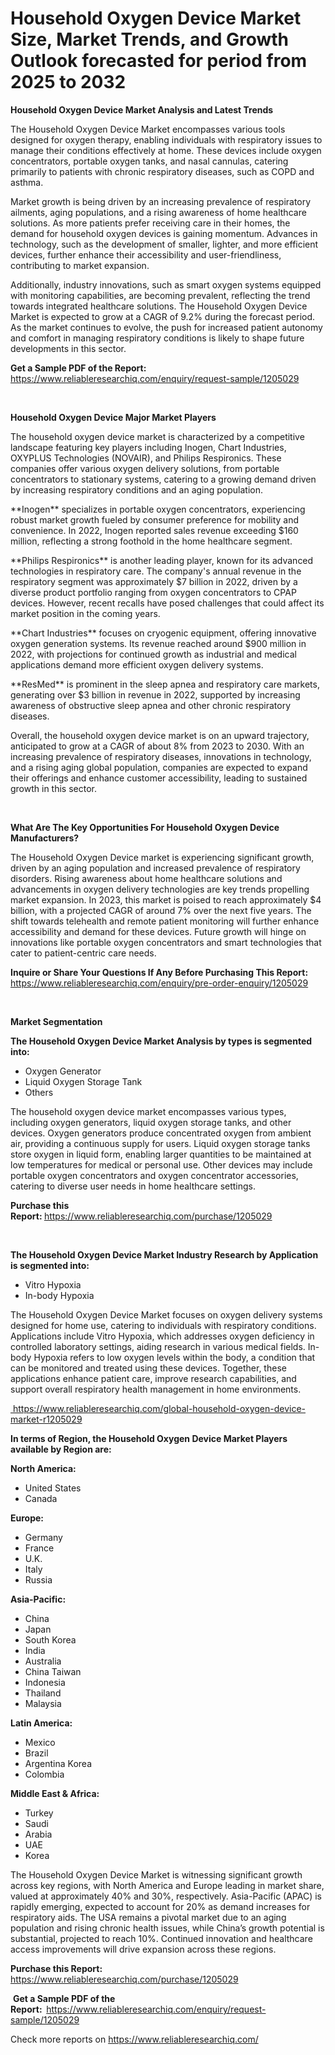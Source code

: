 <p><h1>Household Oxygen Device Market Size, Market Trends, and Growth Outlook forecasted for period from 2025 to 2032</h1></p><p><strong>Household Oxygen Device Market Analysis and Latest Trends</strong></p>
<p><p>The Household Oxygen Device Market encompasses various tools designed for oxygen therapy, enabling individuals with respiratory issues to manage their conditions effectively at home. These devices include oxygen concentrators, portable oxygen tanks, and nasal cannulas, catering primarily to patients with chronic respiratory diseases, such as COPD and asthma. </p><p>Market growth is being driven by an increasing prevalence of respiratory ailments, aging populations, and a rising awareness of home healthcare solutions. As more patients prefer receiving care in their homes, the demand for household oxygen devices is gaining momentum. Advances in technology, such as the development of smaller, lighter, and more efficient devices, further enhance their accessibility and user-friendliness, contributing to market expansion.</p><p>Additionally, industry innovations, such as smart oxygen systems equipped with monitoring capabilities, are becoming prevalent, reflecting the trend towards integrated healthcare solutions. The Household Oxygen Device Market is expected to grow at a CAGR of 9.2% during the forecast period. As the market continues to evolve, the push for increased patient autonomy and comfort in managing respiratory conditions is likely to shape future developments in this sector.</p></p>
<p><strong>Get a Sample PDF of the Report:&nbsp;</strong> <a href="https://www.reliableresearchiq.com/enquiry/request-sample/1205029?utm_campaign=2285&utm_medium=2&utm_source=Github&utm_content=ia&utm_term=26032025&utm_id=household-oxygen-device">https://www.reliableresearchiq.com/enquiry/request-sample/1205029</a></p>
<p>&nbsp;</p>
<p><strong>Household Oxygen Device Major Market Players</strong></p>
<p><p>The household oxygen device market is characterized by a competitive landscape featuring key players including Inogen, Chart Industries, OXYPLUS Technologies (NOVAIR), and Philips Respironics. These companies offer various oxygen delivery solutions, from portable concentrators to stationary systems, catering to a growing demand driven by increasing respiratory conditions and an aging population.</p><p>**Inogen** specializes in portable oxygen concentrators, experiencing robust market growth fueled by consumer preference for mobility and convenience. In 2022, Inogen reported sales revenue exceeding $160 million, reflecting a strong foothold in the home healthcare segment.</p><p>**Philips Respironics** is another leading player, known for its advanced technologies in respiratory care. The company's annual revenue in the respiratory segment was approximately $7 billion in 2022, driven by a diverse product portfolio ranging from oxygen concentrators to CPAP devices. However, recent recalls have posed challenges that could affect its market position in the coming years.</p><p>**Chart Industries** focuses on cryogenic equipment, offering innovative oxygen generation systems. Its revenue reached around $900 million in 2022, with projections for continued growth as industrial and medical applications demand more efficient oxygen delivery systems.</p><p>**ResMed** is prominent in the sleep apnea and respiratory care markets, generating over $3 billion in revenue in 2022, supported by increasing awareness of obstructive sleep apnea and other chronic respiratory diseases.</p><p>Overall, the household oxygen device market is on an upward trajectory, anticipated to grow at a CAGR of about 8% from 2023 to 2030. With an increasing prevalence of respiratory diseases, innovations in technology, and a rising aging global population, companies are expected to expand their offerings and enhance customer accessibility, leading to sustained growth in this sector.</p></p>
<p>&nbsp;</p>
<p><strong>What Are The Key Opportunities For Household Oxygen Device Manufacturers?</strong></p>
<p><p>The Household Oxygen Device market is experiencing significant growth, driven by an aging population and increased prevalence of respiratory disorders. Rising awareness about home healthcare solutions and advancements in oxygen delivery technologies are key trends propelling market expansion. In 2023, this market is poised to reach approximately $4 billion, with a projected CAGR of around 7% over the next five years. The shift towards telehealth and remote patient monitoring will further enhance accessibility and demand for these devices. Future growth will hinge on innovations like portable oxygen concentrators and smart technologies that cater to patient-centric care needs.</p></p>
<p><strong>Inquire or Share Your Questions If Any Before Purchasing This Report:</strong> <a href="https://www.reliableresearchiq.com/enquiry/pre-order-enquiry/1205029?utm_campaign=2285&utm_medium=2&utm_source=Github&utm_content=ia&utm_term=26032025&utm_id=household-oxygen-device">https://www.reliableresearchiq.com/enquiry/pre-order-enquiry/1205029</a></p>
<p>&nbsp;</p>
<p><strong>Market Segmentation</strong></p>
<p><strong>The Household Oxygen Device Market Analysis by types is segmented into:</strong></p>
<p><ul><li>Oxygen Generator</li><li>Liquid Oxygen Storage Tank</li><li>Others</li></ul></p>
<p><p>The household oxygen device market encompasses various types, including oxygen generators, liquid oxygen storage tanks, and other devices. Oxygen generators produce concentrated oxygen from ambient air, providing a continuous supply for users. Liquid oxygen storage tanks store oxygen in liquid form, enabling larger quantities to be maintained at low temperatures for medical or personal use. Other devices may include portable oxygen concentrators and oxygen concentrator accessories, catering to diverse user needs in home healthcare settings.</p></p>
<p><strong>Purchase this Report:&nbsp;</strong><a href="https://www.reliableresearchiq.com/purchase/1205029?utm_campaign=2285&utm_medium=2&utm_source=Github&utm_content=ia&utm_term=26032025&utm_id=household-oxygen-device">https://www.reliableresearchiq.com/purchase/1205029</a></p>
<p>&nbsp;</p>
<p><strong>The Household Oxygen Device Market Industry Research by Application is segmented into:</strong></p>
<p><ul><li>Vitro Hypoxia</li><li>In-body Hypoxia</li></ul></p>
<p><p>The Household Oxygen Device Market focuses on oxygen delivery systems designed for home use, catering to individuals with respiratory conditions. Applications include Vitro Hypoxia, which addresses oxygen deficiency in controlled laboratory settings, aiding research in various medical fields. In-body Hypoxia refers to low oxygen levels within the body, a condition that can be monitored and treated using these devices. Together, these applications enhance patient care, improve research capabilities, and support overall respiratory health management in home environments.</p></p>
<p><a href="https://www.reliableresearchiq.com/global-household-oxygen-device-market-r1205029?utm_campaign=2285&utm_medium=2&utm_source=Github&utm_content=ia&utm_term=26032025&utm_id=household-oxygen-device">&nbsp;https://www.reliableresearchiq.com/global-household-oxygen-device-market-r1205029</a></p>
<p><strong>In terms of Region, the Household Oxygen Device Market Players available by Region are:</strong></p>
<p>
    <p> <strong> North America: </strong>
        <ul>
            <li>United States</li>
            <li>Canada</li>
        </ul>
        </p> 
    <p> <strong> Europe: </strong>
        <ul>
            <li>Germany</li>
            <li>France</li>
            <li>U.K.</li>
            <li>Italy</li>
            <li>Russia</li>
        </ul>
        </p> 
    <p> <strong> Asia-Pacific: </strong>
        <ul>
            <li>China</li>
            <li>Japan</li>
            <li>South Korea</li>
            <li>India</li>
            <li>Australia</li>
            <li>China Taiwan</li>
            <li>Indonesia</li>
            <li>Thailand</li>
            <li>Malaysia</li>
        </ul>
        </p> 
    <p> <strong> Latin America: </strong>
        <ul>
            <li>Mexico</li>
            <li>Brazil</li>
            <li>Argentina Korea</li>
            <li>Colombia</li>
        </ul>
        </p> 
    <p> <strong> Middle East & Africa: </strong>
        <ul>
            <li>Turkey</li>
            <li>Saudi</li>
            <li>Arabia</li>
            <li>UAE</li>
            <li>Korea</li>
        </ul>
    </p>
    </p>
<p><p>The Household Oxygen Device Market is witnessing significant growth across key regions, with North America and Europe leading in market share, valued at approximately 40% and 30%, respectively. Asia-Pacific (APAC) is rapidly emerging, expected to account for 20% as demand increases for respiratory aids. The USA remains a pivotal market due to an aging population and rising chronic health issues, while China’s growth potential is substantial, projected to reach 10%. Continued innovation and healthcare access improvements will drive expansion across these regions.</p></p>
<p><strong>Purchase this Report: </strong><a href="https://www.reliableresearchiq.com/purchase/1205029?utm_campaign=2285&utm_medium=2&utm_source=Github&utm_content=ia&utm_term=26032025&utm_id=household-oxygen-device">https://www.reliableresearchiq.com/purchase/1205029</a></p>
<p>&nbsp;<strong>Get a Sample PDF of the Report:&nbsp;&nbsp;</strong><a href="https://www.reliableresearchiq.com/enquiry/request-sample/1205029?utm_campaign=2285&utm_medium=2&utm_source=Github&utm_content=ia&utm_term=26032025&utm_id=household-oxygen-device">https://www.reliableresearchiq.com/enquiry/request-sample/1205029</a></p>
<p><strong></strong></p>
<p>Check more reports on <a href="https://www.reliableresearchiq.com/?utm_campaign=2285&utm_medium=2&utm_source=Github&utm_content=ia&utm_term=26032025&utm_id=household-oxygen-device">https://www.reliableresearchiq.com/</a></p>